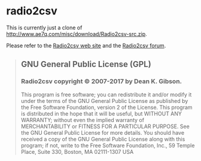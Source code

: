 # radio2csv
This is currently just a clone of http://www.ae7q.com/misc/download/Radio2csv-src.zip.

Please refer to the [Radio2csv web site](http://radio2csv.ae7q.com) and the [Radio2csv forum](http://www.ae7q.com/board/).

> ## GNU General Public License (GPL)
> ### Radio2csv copyright © 2007-2017 by Dean K. Gibson.
> This program is free software; you can redistribute it and/or modify it under the terms of the GNU General Public License as published by the Free Software Foundation, version 2 of the License.
> This program is distributed in the hope that it will be useful, but WITHOUT ANY WARRANTY; without even the implied warranty of MERCHANTABILITY or FITNESS FOR A PARTICULAR PURPOSE. See the GNU General Public License for more details.
> You should have received a copy of the GNU General Public License along with this program; if not, write to the Free Software Foundation, Inc., 59 Temple Place, Suite 330, Boston, MA 02111-1307 USA
